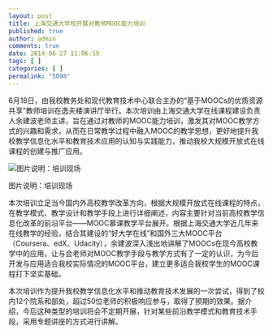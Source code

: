 ```yaml
---
layout: post
title: 上海交通大学校开展对教师MOOC能力培训
published: true
author: admin
comments: true
date: 2014-06-27 11:06:59
tags: [ ]
categories: [ ]
permalink: "5098"
---
```

6月18日，由我校教务处和现代教育技术中心联合主办的“基于MOOCs的优质资源共享”教师培训在逸夫楼演讲厅举行。本次培训由上海交通大学在线课程建设负责人余建波老师主讲，旨在通过对教师的MOOC能力培训，激发其对MOOC教学方式的兴趣和需求，从而在日常教学过程中融入MOOC的教学思想，更好地提升我校教学信息化水平和教育技术应用的认知与实践能力，推动我校大规模开放式在线课程的创建与推广应用。

![图片说明：培训现场][1]

图片说明：培训现场

本次培训立足当今国内外高校教学改革方向，根据大规模开放式在线课程的特点，在教学模式、教学设计和教学手段上进行详细阐述，内容主要针对当前高校教学信息化改革的前沿平台——MOOC慕课教学平台展开。根据上海交通大学近几年来在线教学的经验，结合其建设的“好大学在线”和国外三大MOOC平台（Coursera、edX、Udacity），余建波深入浅出地讲解了MOOCs在现今高校教学中的应用，让与会老师对MOOC教学手段与教学方式有了一定的认识，为今后开发与应用适合我校实际情况的MOOC平台，建立更多适合我校学生的MOOC课程打下坚实基础。

本次培训作为提升我校教学信息化水平和推动教育技术发展的一次尝试，得到了校内12个院系和部处，超过50位老师的积极响应参与，取得了预期的效果。据介绍，今后这种类型的培训将会不定期开展，针对某些前沿教学模式和教育技术手段，采用专题讲座的方式进行讲解。

 [1]: http://yongz.com/yz/wp-content/uploads/2014/06/d06bca3d142ca4187c50e98b5559366f.jpg